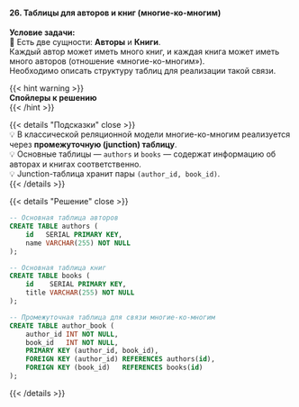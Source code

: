 #### 26. Таблицы для авторов и книг (многие-ко-многим)

**Условие задачи:**  
📌 Есть две сущности: **Авторы** и **Книги**.  
Каждый автор может иметь много книг, и каждая книга может иметь много авторов (отношение «многие-ко-многим»).  
Необходимо описать структуру таблиц для реализации такой связи.

{{< hint warning >}}  
**Спойлеры к решению**  
{{< /hint >}}

{{< details "Подсказки" close >}}  
💡 В классической реляционной модели многие-ко-многим реализуется через **промежуточную (junction) таблицу**.  
💡 Основные таблицы — `authors` и `books` — содержат информацию об авторах и книгах соответственно.  
💡 Junction-таблица хранит пары `(author_id, book_id)`.  
{{< /details >}}

{{< details "Решение" close >}}
```sql
-- Основная таблица авторов
CREATE TABLE authors (
    id   SERIAL PRIMARY KEY,
    name VARCHAR(255) NOT NULL
);

-- Основная таблица книг
CREATE TABLE books (
    id    SERIAL PRIMARY KEY,
    title VARCHAR(255) NOT NULL
);

-- Промежуточная таблица для связи многие-ко-многим
CREATE TABLE author_book (
    author_id INT NOT NULL,
    book_id   INT NOT NULL,
    PRIMARY KEY (author_id, book_id),
    FOREIGN KEY (author_id) REFERENCES authors(id),
    FOREIGN KEY (book_id)   REFERENCES books(id)
);
```

{{< /details >}}